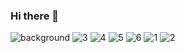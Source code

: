 ### Hi there 👋

<!--
**antony4680/antony4680** is a ✨ _special_ ✨ repository because its `README.md` (this file) appears on your GitHub profile.

Here are some ideas to get you started:

- 🔭 I’m currently working on ...
- 🌱 I’m currently learning ...
- 👯 I’m looking to collaborate on ...
- 🤔 I’m looking for help with ...
- 💬 Ask me about ...
- 📫 How to reach me: ...
- 😄 Pronouns: ...
- ⚡ Fun fact: ...
-->
![background](https://user-images.githubusercontent.com/83488126/116774808-aa043080-aa7c-11eb-9ad3-25b4289df1a7.jpg)
![3](https://user-images.githubusercontent.com/83488126/116774860-14b56c00-aa7d-11eb-8067-1dd718ebb75b.png)
![4](https://user-images.githubusercontent.com/83488126/116774861-15e69900-aa7d-11eb-85ee-4dc328e2f30c.png)
![5](https://user-images.githubusercontent.com/83488126/116774862-15e69900-aa7d-11eb-9166-cbe4383e9464.png)
![6](https://user-images.githubusercontent.com/83488126/116774863-167f2f80-aa7d-11eb-98a4-a05b2ec6509e.png)
![1](https://user-images.githubusercontent.com/83488126/116774864-1717c600-aa7d-11eb-889e-3af4f86ebf74.png)
![2](https://user-images.githubusercontent.com/83488126/116774865-1717c600-aa7d-11eb-9794-55f231cad720.png)
